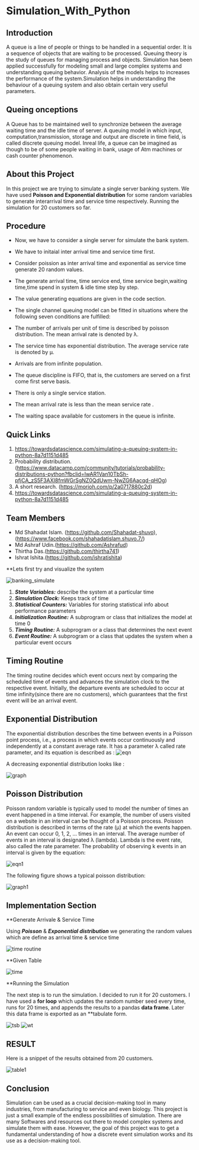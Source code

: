 # Simulation_With_Python


## Introduction

A queue is a line of people or things to be handled in a sequential order. It is a sequence of objects that are waiting to be processed. Queuing theory is the study of queues for managing process and objects. Simulation has been applied successfully for modeling small and large complex systems and understanding queuing behavior. Analysis of the models helps to increases the performance of the system.Simulation helps in understanding the behaviour of a queuing system and also obtain certain very useful parameters. 

## Queing onceptions

A Queue has to be maintained well to synchronize between the average waiting time and the idle time of server. A queuing model in which input, computation,transmission, storage and output are discrete in time field, is called discrete queuing model. Inreal life, a queue can be imagined as though to be of some people waiting in bank, usage of Atm machines or cash counter phenomenon.

## About this Project

In this project we are trying to simulate a single server banking system. We have used **Poisson and Exponential distribution** for some random variables to generate interarrival time and service time respectively. Running the simulation for 20 customers so far.

## Procedure

  - Now, we have to consider a single server for simulate the bank system.

  - We have to initaial inter arrival time and service time first.

  - Consider poission as inter arrival time and exponential as service time generate 20 random values.

  - The generate arrival time, time service end, time service begin,waiting time,time spend in system & idle time step by step.

  - The value generating equations are given in the code section.

  - The single channel queuing model can be fitted in situations where the following seven conditions are fulfilled:

  - The number of arrivals per unit of time is described by poisson distribution. The mean arrival rate is denoted by λ.

  - The service time has exponential distribution. The average service rate is denoted by μ.

  - Arrivals are from infinite population.

  - The queue discipline is FIFO, that is, the customers are served on a first come first serve basis.

  - There is only a single service station.

  - The mean arrival rate is less than the mean service rate .

  - The waiting space available for customers in the queue is infinite.

## Quick Links
1. https://towardsdatascience.com/simulating-a-queuing-system-in-python-8a7d1151d485
2. Probability distribution. (https://www.datacamp.com/community/tutorials/probability-distributions-python?fbclid=IwAR1Van10TbSh-pfjCA_zS5F3AXI8fmWGrSgNZ0QdUwm-NwZG6Aacqd-qHOg)
3. A short research. (https://morioh.com/p/2a0717880c2d)
4. https://towardsdatascience.com/simulating-a-queuing-system-in-python-8a7d1151d485

## Team Members

* Md Shahadat Islam. (https://github.com/Shahadat-shuvo),(https://www.facebook.com/shahadatislam.shuvo.7/)
* Md Ashraf Udin.(https://github.com/Ashrafud)
* Thirtha Das.(https://github.com/thirtha741)
* Ishrat Ishita.(https://github.com/ishratishita)


**Lets first try and visualize the system

![banking_simulate](https://user-images.githubusercontent.com/79735371/112964586-47accd00-916a-11eb-884d-778e422866cf.png)


1. ***State Variables:*** describe the system at a particular time
2. ***Simulation Clock:*** Keeps track of time
3. ***Statistical Counters:*** Variables for storing statistical info about performance parameters
4. ***Initialization Routine:*** A subprogram or class that initializes the model at time 0
5. ***Timing Routine:*** A subprogram or a class that determines the next event
6. ***Event Routine:*** A subprogram or a class that updates the system when a particular event occurs

## Timing Routine

The timing routine decides which event occurs next by comparing the scheduled time of events and advances the simulation clock to the respective event. Initially, the departure events are scheduled to occur at time infinity(since there are no customers), which guarantees that the first event will be an arrival event.

## Exponential Distribution

The exponential distribution describes the time between events in a Poisson point process, i.e., a process in which events occur continuously and independently at a constant average rate. It has a parameter λ called rate parameter, and its equation is described as :
![eqn](https://user-images.githubusercontent.com/79735371/112974967-e6d6c200-9174-11eb-88f6-835225005010.png)

A decreasing exponential distribution looks like :

![graph](https://user-images.githubusercontent.com/79735371/112975005-f3f3b100-9174-11eb-9296-a9f50b34cc21.png)

## Poisson Distribution
Poisson random variable is typically used to model the number of times an event happened in a time interval. For example, the number of users visited on a website in an interval can be thought of a Poisson process. Poisson distribution is described in terms of the rate (μ) at which the events happen. An event can occur 0, 1, 2, … times in an interval. The average number of events in an interval is designated λ (lambda). Lambda is the event rate, also called the rate parameter. The probability of observing k events in an interval is given by the equation:

![eqn1](https://user-images.githubusercontent.com/79735371/112975022-fbb35580-9174-11eb-925e-3660d943faaa.png)

The following figure shows a typical poisson distribution:

![graph1](https://user-images.githubusercontent.com/79735371/112975047-02da6380-9175-11eb-9b61-6d5e0bc9f446.png)


## Implementation Section

**Generate Arrivale & Service Time

Using ***Poisson*** & ***Exponential distribution*** we generating the random values which are define as arrival time & service time

![time routine](https://user-images.githubusercontent.com/79735371/112966447-10d7b680-916c-11eb-9789-f26017441012.png)

**Given Table

![time](https://user-images.githubusercontent.com/79735371/112966498-1c2ae200-916c-11eb-9fff-4b4ef9b3643e.png)

**Running the Simulation

The next step is to run the simulation. I decided to run it for 20 customers. I have used a **for loop** which updates the random number seed every time, runs for 20 times, and appends the results to a pandas **data frame**. Later this data frame is exported as an **tabulate form.

![tsb](https://user-images.githubusercontent.com/79735371/112969661-47630080-916f-11eb-9b8f-932cb368e7a4.png)
![wt](https://user-images.githubusercontent.com/79735371/112969682-4e8a0e80-916f-11eb-99de-3422267f4aa4.png)

## RESULT

Here is a snippet of the results obtained from 20 customers.

![table1](https://user-images.githubusercontent.com/79735371/112969744-5cd82a80-916f-11eb-957e-2a45d8436ee1.png)



## Conclusion

Simulation can be used as a crucial decision-making tool in many industries, from manufacturing to service and even biology. This project is just a small example of the endless possibilities of simulation. There are many Softwares and resources out there to model complex systems and simulate them with ease. However, the goal of this project was to get a fundamental understanding of how a discrete event simulation works and its use as a decision-making tool.
